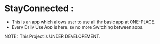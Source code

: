 # StayConnected :

  - This is an app which allows user to use all the basic app at ONE-PLACE.
  - Every Daily Use App is here, so no more Switching between apps.
  
NOTE : This Project is UNDER DEVELOPEMENT.
